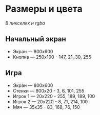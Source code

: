 # Размеры и цвета
_В пикселях и rgba_

## Начальный экран
- Экран — 800х600
- Кнопка — 250х100 - 147, 21, 30, 255

## Игра
- Экран — 800х600
- Стенки — 800х20 - 3, 6, 101, 255
- Игрок 1 — 20х220 - 255, 189, 189, 100
- Игрок 2 — 20х220 - 8, 71, 214, 100
- Мяч — 35х35 - 83, 168, 76, 150
